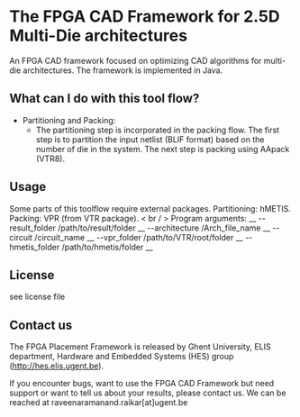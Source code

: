 The FPGA CAD Framework for 2.5D Multi-Die architectures
==============================

An FPGA CAD framework focused on optimizing CAD algorithms for multi-die architectures.
The framework is implemented in Java.


What can I do with this tool flow?
---------------

<ul>

<li>
Partitioning and Packing:
<ul>
  <li>The partitioning step is incorporated in the packing flow. The first step is to partition the input netlist (BLIF format) based on the number of die in the system. The next step is packing using AApack (VTR8).</li>
</ul>
</li>


</ul>

Usage
---------------

Some parts of this toolflow require external packages. 
Partitioning: hMETIS.
Packing: VPR (from VTR package).
 < br / > 
Program arguments: __
--result_folder /path/to/result/folder __
--architecture  /Arch_file_name __ 
--circuit /circuit_name __
--vpr_folder /path/to/VTR/root/folder __
--hmetis_folder /path/to/hmetis/folder __

License
---------------
see license file

Contact us
---------------
The FPGA Placement Framework is released by Ghent University, ELIS department, Hardware and Embedded Systems (HES) group (http://hes.elis.ugent.be).

If you encounter bugs, want to use the FPGA CAD Framework but need support or want to tell us about your results, please contact us. We can be reached at raveenaramanand.raikar[at]ugent.be

